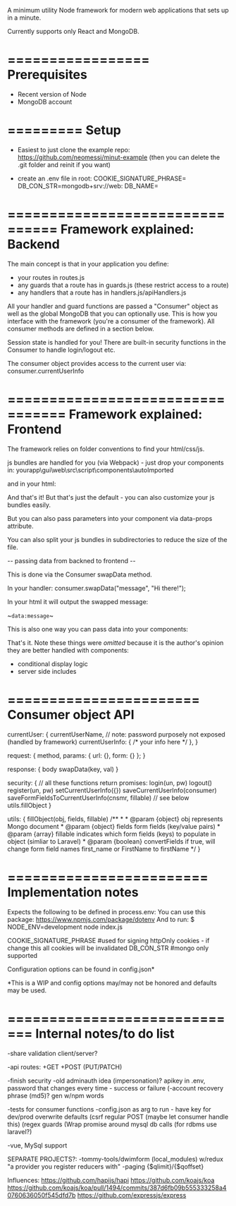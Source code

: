 A minimum utility Node framework for modern web applications that sets up in a minute.

Currently supports only React and MongoDB.


=================
  Prerequisites
=================

- Recent version of Node
- MongoDB account


=========
  Setup
=========

- Easiest to just clone the example repo: https://github.com/neomessi/minut-example
  (then you can delete the .git folder and reinit if you want)

- create an .env file in root:
    COOKIE_SIGNATURE_PHRASE=<makeup something here using multiple words>
    DB_CON_STR=mongodb+srv://web:<rest of your string>
    DB_NAME=<your collection name>


================================
  Framework explained: Backend
================================

The main concept is that in your application you define:
- your routes in routes.js
- any guards that a route has in guards.js (these restrict access to a route)
- any handlers that a route has in handlers.js/apiHandlers.js

All your handler and guard functions are passed a "Consumer" object as well as the global MongoDB that you can optionally use.
This is how you interface with the framework (you're a consumer of the framework).
All consumer methods are defined in a section below.

Session state is handled for you! There are built-in security functions in the Consumer to handle login/logout etc.

The consumer object provides access to the current user via: consumer.currentUserInfo


=================================
  Framework explained: Frontend
=================================

The framework relies on folder conventions to find your html/css/js.

js bundles are handled for you (via Webpack) - just drop your components in:
    yourapp\gui\web\src\script\components\autoImported

and in your html:
    <div data-component="YourComponent"></div>

And that's it! But that's just the default - you can also customize your js bundles easily.

But you can also pass parameters into your component via data-props attribute.

You can also split your js bundles in subdirectories to reduce the size of the file.


-- passing data from backned to frontend --

This is done via the Consumer swapData method.

In your handler:
    consumer.swapData("message", "Hi there!");

In your html it will output the swapped message:
    <div>~`data:message`~</div>

This is also one way you can pass data into your components:
    <div data-component="YourComponent" data-props='{ "userName": "~`data:userName`~" }'></div>

That's it. Note these things were _omitted_ because it is the author's opinion they are better handled with components:
- conditional display logic
- server side includes


=======================
  Consumer object API
=======================

currentUser: {
    currentUserName,  // note: password purposely not exposed (handled by framework)
    currentUserInfo: { /* your info here */ },
}

request: {
    method,
    params: {
        url: {},
        form: {}
    };
}

response: {
    body
    swapData(key, val)
}

security: {
    // all these functions return promises:
    login(un, pw)
    logout()
    register(un, pw)
    setCurrentUserInfo({})
    saveCurrentUserInfo(consumer)
    saveFormFieldsToCurrentUserInfo(cnsmr, fillable) // see below utils.fillObject
}

utils: {
    fillObject(obj, fields, fillable)
    /**
     * 
     * @param {object} obj represents Mongo document
     * @param {object} fields form fields (key/value pairs)
     * @param {array} fillable indicates which form fields (keys) to populate in object (simliar to Laravel)
     * @param {boolean} convertFields if true, will change form field names first_name or FirstName to firstName
     */
}


========================
  Implementation notes
========================

Expects the following to be defined in process.env:
    You can use this package: https://www.npmjs.com/package/dotenv
    And to run: $ NODE_ENV=development node index.js

COOKIE_SIGNATURE_PHRASE #used for signing httpOnly cookies - if change this all cookies will be invalidated
DB_CON_STR #mongo only supported

Configuration options can be found in config.json*

*This is a WIP and config options may/may not be honored and defaults may be used.


=============================
  Internal notes/to do list
=============================

-share validation client/server?

-api routes:
    +GET
    +POST
    (PUT/PATCH)

-finish security
    -old adminauth idea (impersonation)? apikey in .env, password that changes every time - success or failure
    (-account recovery phrase (md5)? gen w/npm words

-tests for consumer functions
-config.json as arg to run - have key for dev/prod overwrite defaults
(csrf regular POST (maybe let consumer handle this)
(regex guards
(Wrap promise around mysql db calls (for rdbms use laravel?)

-vue, MySql support

SEPARATE PROJECTS?:
-tommy-tools/dwimform (local_modules) w/redux "a provider you register reducers with"
-paging {$qlimit}/{$qoffset}


Influences:
https://github.com/hapijs/hapi
https://github.com/koajs/koa
    https://github.com/koajs/koa/pull/1494/commits/387d6fb09b555333258a40760636050f545dfd7b
https://github.com/expressjs/express
